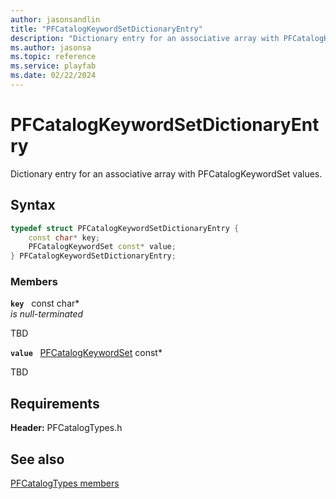```yaml
---
author: jasonsandlin
title: "PFCatalogKeywordSetDictionaryEntry"
description: "Dictionary entry for an associative array with PFCatalogKeywordSet values."
ms.author: jasonsa
ms.topic: reference
ms.service: playfab
ms.date: 02/22/2024
---
```


# PFCatalogKeywordSetDictionaryEntry  

Dictionary entry for an associative array with PFCatalogKeywordSet values.  

## Syntax  
  
```cpp
typedef struct PFCatalogKeywordSetDictionaryEntry {  
    const char* key;  
    PFCatalogKeywordSet const* value;  
} PFCatalogKeywordSetDictionaryEntry;  
```
  
### Members  
  
**`key`** &nbsp; const char*  
*is null-terminated*  
  
TBD  
  
**`value`** &nbsp; [PFCatalogKeywordSet](pfcatalogkeywordset.md) const*  
  
TBD  
  
  
## Requirements  
  
**Header:** PFCatalogTypes.h
  
## See also  
[PFCatalogTypes members](../pfcatalogtypes_members.md)  

  
  

